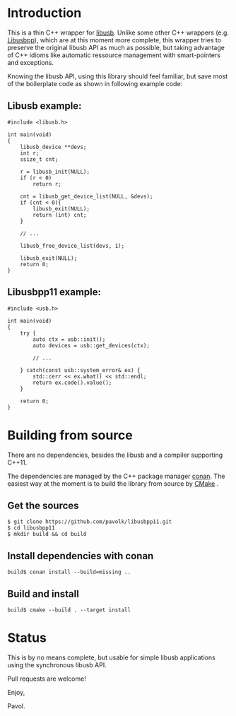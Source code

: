 # Introduction

This is a thin C++ wrapper for [libusb](https://github.com/libusb/libusb.git). Unlike some other C++ wrappers (e.g. [Libusbpp](https://github.com/zarthcode/Libusbpp)), which are at this moment more complete, this wrapper tries to preserve the original libusb API as much as possible, but taking advantage of C++ idioms like automatic ressource management with smart-pointers and exceptions.

Knowing the libusb API, using this library should feel familiar, but save most of the boilerplate code as shown in following example code:

## Libusb example:

```
#include <libusb.h>

int main(void)
{
	libusb_device **devs;
	int r;
	ssize_t cnt;

	r = libusb_init(NULL);
	if (r < 0)
		return r;

	cnt = libusb_get_device_list(NULL, &devs);
	if (cnt < 0){
		libusb_exit(NULL);
		return (int) cnt;
	}

	// ...
	
	libusb_free_device_list(devs, 1);

	libusb_exit(NULL);
	return 0;
}
```

## Libusbpp11 example:

```
#include <usb.h>

int main(void)
{
	try {
		auto ctx = usb::init();
		auto devices = usb::get_devices(ctx);

		// ...
		
	} catch(const usb::system_error& ex) {
		std::cerr << ex.what() << std::endl;
		return ex.code().value();
	}
	
	return 0;
}
```
# Building from source

There are no dependencies, besides the libusb and a compiler supporting C++11. 

The dependencies are managed by the C++ package manager [conan](https://conan.io/downloads.html). The easiest way at the moment is to build the library from source by [CMake](https://cmake.org/download/) .

## Get the sources

```
$ git clone https://github.com/pavolk/libusbpp11.git
$ cd libusbpp11
$ mkdir build && cd build
```

## Install dependencies with conan

```
build$ conan install --build=missing ..
```

## Build and install

```
build$ cmake --build . --target install
```

# Status 

This is by no means complete, but usable for simple libusb applications using the synchronous libusb API.

Pull requests are welcome! 

Enjoy,

Pavol.
